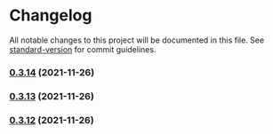 # Changelog

All notable changes to this project will be documented in this file. See [standard-version](https://github.com/conventional-changelog/standard-version) for commit guidelines.

### [0.3.14](https://github.com/TameruHailesilassie/ehr-spring/compare/v0.3.13...v0.3.14) (2021-11-26)

### [0.3.13](https://github.com/TameruHailesilassie/ehr-spring/compare/v0.3.12...v0.3.13) (2021-11-26)

### [0.3.12](https://github.com/TameruHailesilassie/ehr-spring/compare/v0.3.12-alpha...v0.3.12) (2021-11-26)
